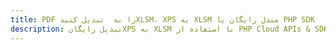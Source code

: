 ---title: PDF را به  تبدیل کنیدXLSM، XPS به XLSM مبدل رایگان یا PHP SDKdescription: تبدیل رایگانXPS به XLSM با استفاده از PHP Cloud APIs & SDK همچنین اسناد PDF را در Cloud ایجاد، ویرایش و رندر کنید.---